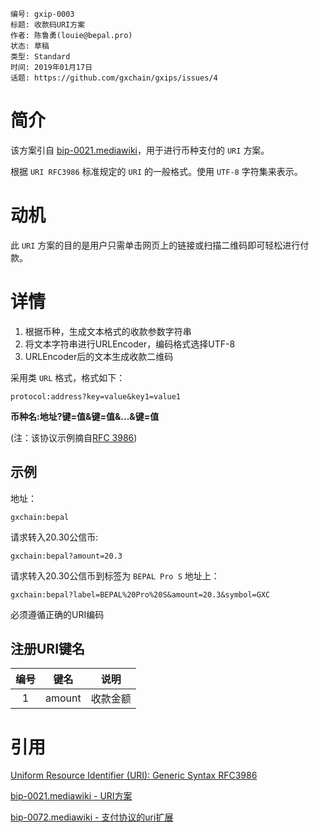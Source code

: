     编号: gxip-0003
    标题: 收款码URI方案
    作者: 陈鲁勇(louie@bepal.pro)
    状态: 草稿
    类型: Standard
    时间: 2019年01月17日
    话题: https://github.com/gxchain/gxips/issues/4

# 简介
该方案引自 [bip-0021.mediawiki](https://github.com/bitcoin/bips/blob/master/bip-0021.mediawiki)，用于进行币种支付的 `URI` 方案。

根据 `URI RFC3986` 标准规定的 `URI` 的一般格式。使用 `UTF-8` 字符集来表示。

# 动机

此 `URI` 方案的目的是用户只需单击网页上的链接或扫描二维码即可轻松进行付款。

# 详情

1. 根据币种，生成文本格式的收款参数字符串
2. 将文本字符串进行URLEncoder，编码格式选择UTF-8
3. URLEncoder后的文本生成收款二维码

采用类 `URL` 格式，格式如下：
```
protocol:address?key=value&key1=value1
```

**币种名:地址?键=值&键=值&...&键=值**

(注：该协议示例摘自[RFC 3986](https://tools.ietf.org/html/rfc3986#section-1.1.2))

## 示例

地址：
```
gxchain:bepal
```

请求转入20.30公信币:

```
gxchain:bepal?amount=20.3
```

请求转入20.30公信币到标签为 `BEPAL Pro S` 地址上：

```
gxchain:bepal?label=BEPAL%20Pro%20S&amount=20.3&symbol=GXC
```

必须遵循正确的URI编码

## 注册URI键名

|  编号 | 键名  | 说明  |
| :---: | :---: | :---: |
| 1 | amount | 收款金额 |

# 引用

[Uniform Resource Identifier (URI): Generic Syntax RFC3986](https://tools.ietf.org/html/rfc3986)

[bip-0021.mediawiki - URI方案](https://github.com/bitcoin/bips/blob/master/bip-0021.mediawiki) 

[bip-0072.mediawiki - 支付协议的uri扩展](https://github.com/bitcoin/bips/blob/master/bip-0072.mediawiki) 
